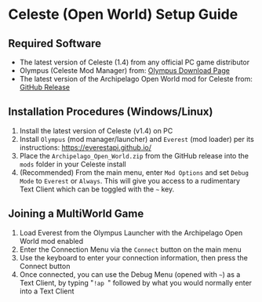 # Celeste (Open World) Setup Guide

## Required Software
- The latest version of Celeste (1.4) from any official PC game distributor
- Olympus (Celeste Mod Manager) from: [Olympus Download Page](https://everestapi.github.io/)
- The latest version of the Archipelago Open World mod for Celeste from: [GitHub Release](https://github.com/PoryGoneDev/Celeste-Archipelago-Open-World/releases)

## Installation Procedures (Windows/Linux)

1. Install the latest version of Celeste (v1.4) on PC
2. Install `Olympus` (mod manager/launcher) and `Everest` (mod loader) per its instructions: https://everestapi.github.io/
3. Place the `Archipelago_Open_World.zip` from the GitHub release into the `mods` folder in your Celeste install
4. (Recommended) From the main menu, enter `Mod Options` and set `Debug Mode` to `Everest` or `Always`. This will give you access to a rudimentary Text Client which can be toggled with the `~` key.

## Joining a MultiWorld Game

1. Load Everest from the Olympus Launcher with the Archipelago Open World mod enabled
2. Enter the Connection Menu via the `Connect` button on the main menu
3. Use the keyboard to enter your connection information, then press the Connect button
4. Once connected, you can use the Debug Menu (opened with `~`) as a Text Client, by typing "`!ap `" followed by what you would normally enter into a Text Client

